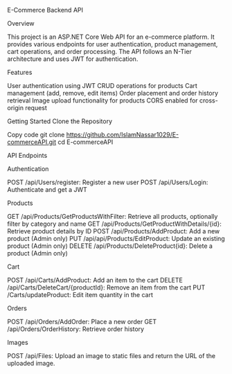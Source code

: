 E-Commerce Backend API

Overview

This project is an ASP.NET Core Web API for an e-commerce platform. It provides various endpoints for user authentication, product management, cart operations, and order processing. The API follows an N-Tier architecture and uses JWT for authentication.

Features

User authentication using JWT
CRUD operations for products
Cart management (add, remove, edit items)
Order placement and order history retrieval
Image upload functionality for products
CORS enabled for cross-origin request


Getting Started
Clone the Repository

Copy code
git clone https://github.com/IslamNassar1029/E-commerceAPI.git
cd E-commerceAPI


API Endpoints

Authentication

POST /api/Users/register: Register a new user
POST /api/Users/Login: Authenticate and get a JWT

Products

GET /api/Products/GetProductsWithFilter: Retrieve all products, optionally filter by category and name
GET /api/Products/GetProductWithDetails/{id}: Retrieve product details by ID
POST /api/Products/AddProduct: Add a new product (Admin only)
PUT /api/api/Products/EditProduct: Update an existing product (Admin only)
DELETE /api/Products/DeleteProduct{id}: Delete a product (Admin only)

Cart

POST /api/Carts/AddProduct: Add an item to the cart
DELETE /api/Carts/DeleteCart/{productId}: Remove an item from the cart
PUT /Carts/updateProduct: Edit item quantity in the cart

Orders

POST /api/Orders/AddOrder: Place a new order
GET /api/Orders/OrderHistory: Retrieve order history

Images

POST /api/Files: Upload an image to static files and return the URL of the uploaded image.





